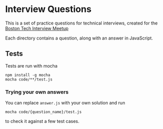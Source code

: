 # Interview Questions
This is a set of practice questions for technical interviews, created for
the [Boston Tech Interview Meetup](https://www.meetup.com/Boston-Tech-Interview-Meetup/)

Each directory contains a question, along with an answer in JavaScript.

## Tests
Tests are run with mocha
```
npm install -g mocha
mocha code/**/test.js
```

### Trying your own answers
You can replace `answer.js` with your own solution and run
```
mocha code/{question_name}/test.js
```
to check it against a few test cases.
